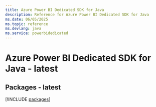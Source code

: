 ```yaml
---
title: Azure Power BI Dedicated SDK for Java
description: Reference for Azure Power BI Dedicated SDK for Java
ms.date: 06/05/2025
ms.topic: reference
ms.devlang: java
ms.service: powerbidedicated
---
```

# Azure Power BI Dedicated SDK for Java - latest
## Packages - latest
[!INCLUDE [packages](power-bi-dedicated-index.md)]